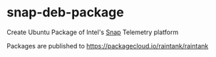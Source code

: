 # snap-deb-package
Create Ubuntu Package of Intel's [Snap](https://github.com/intelsdi-x/snap/) Telemetry platform

Packages are published to https://packagecloud.io/raintank/raintank